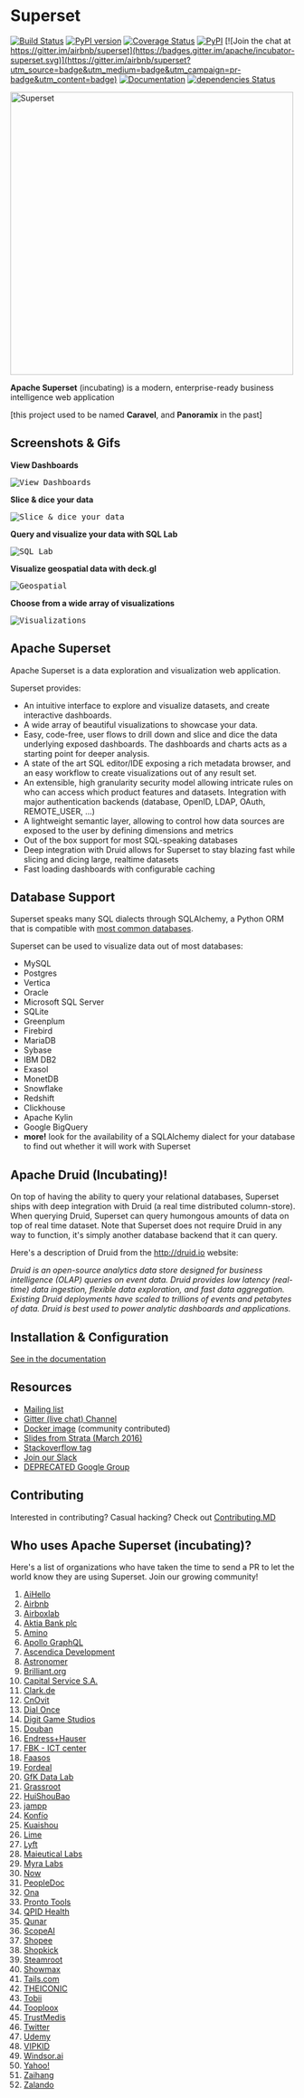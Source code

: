 <!--
Licensed to the Apache Software Foundation (ASF) under one
or more contributor license agreements.  See the NOTICE file
distributed with this work for additional information
regarding copyright ownership.  The ASF licenses this file
to you under the Apache License, Version 2.0 (the
"License"); you may not use this file except in compliance
with the License.  You may obtain a copy of the License at

  http://www.apache.org/licenses/LICENSE-2.0

Unless required by applicable law or agreed to in writing,
software distributed under the License is distributed on an
"AS IS" BASIS, WITHOUT WARRANTIES OR CONDITIONS OF ANY
KIND, either express or implied.  See the License for the
specific language governing permissions and limitations
under the License.
-->
Superset
=========

[![Build Status](https://travis-ci.org/apache/incubator-superset.svg?branch=master)](https://travis-ci.org/apache/incubator-superset)
[![PyPI version](https://badge.fury.io/py/superset.svg)](https://badge.fury.io/py/superset)
[![Coverage Status](https://codecov.io/github/apache/incubator-superset/coverage.svg?branch=master)](https://codecov.io/github/apache/incubator-superset)
[![PyPI](https://img.shields.io/pypi/pyversions/superset.svg?maxAge=2592000)](https://pypi.python.org/pypi/superset)
[![Join the chat at https://gitter.im/airbnb/superset](https://badges.gitter.im/apache/incubator-superset.svg)](https://gitter.im/airbnb/superset?utm_source=badge&utm_medium=badge&utm_campaign=pr-badge&utm_content=badge)
[![Documentation](https://img.shields.io/badge/docs-apache.org-blue.svg)](https://superset.incubator.apache.org)
[![dependencies Status](https://david-dm.org/apache/incubator-superset/status.svg?path=superset/assets)](https://david-dm.org/apache/incubator-superset?path=superset/assets)

<img
  src="https://cloud.githubusercontent.com/assets/130878/20946612/49a8a25c-bbc0-11e6-8314-10bef902af51.png"
  alt="Superset"
  width="500"
/>

**Apache Superset** (incubating) is a modern, enterprise-ready
business intelligence web application

[this project used to be named **Caravel**, and **Panoramix** in the past]


Screenshots & Gifs
------------------

**View Dashboards**

<kbd><img title="View Dashboards" src="https://raw.githubusercontent.com/apache/incubator-superset/master/superset/assets/images/screenshots/bank_dash.png"></kbd><br/>

**Slice & dice your data**

<kbd><img title="Slice & dice your data" src="https://raw.githubusercontent.com/apache/incubator-superset/master/superset/assets/images/screenshots/explore.png"></kbd><br/>

**Query and visualize your data with SQL Lab**

<kbd><img title="SQL Lab" src="https://raw.githubusercontent.com/apache/incubator-superset/master/superset/assets/images/screenshots/sqllab.png"></kbd><br/>

**Visualize geospatial data with deck.gl**

<kbd><img title="Geospatial" src="https://raw.githubusercontent.com/apache/incubator-superset/master/superset/assets/images/screenshots/deckgl_dash.png"></kbd><br/>

**Choose from a wide array of visualizations**

<kbd><img title="Visualizations" src="https://raw.githubusercontent.com/apache/incubator-superset/master/superset/assets/images/screenshots/visualizations.png"></kbd><br/>

Apache Superset
---------------
Apache Superset is a data exploration and visualization web application.

Superset provides:
* An intuitive interface to explore and visualize datasets, and
    create interactive dashboards.
* A wide array of beautiful visualizations to showcase your data.
* Easy, code-free, user flows to drill down and slice and dice the data
    underlying exposed dashboards. The dashboards and charts acts as a starting
    point for deeper analysis.
* A state of the art SQL editor/IDE exposing a rich metadata browser, and
    an easy workflow to create visualizations out of any result set.
* An extensible, high granularity security model allowing intricate rules
    on who can access which product features and datasets.
    Integration with major
    authentication backends (database, OpenID, LDAP, OAuth, REMOTE_USER, ...)
* A lightweight semantic layer, allowing to control how data sources are
    exposed to the user by defining dimensions and metrics
* Out of the box support for most SQL-speaking databases
* Deep integration with Druid allows for Superset to stay blazing fast while
    slicing and dicing large, realtime datasets
* Fast loading dashboards with configurable caching


Database Support
----------------

Superset speaks many SQL dialects through SQLAlchemy, a Python
ORM that is compatible with
[most common databases](http://docs.sqlalchemy.org/en/rel_1_0/core/engines.html).

Superset can be used to visualize data out of most databases:
* MySQL
* Postgres
* Vertica
* Oracle
* Microsoft SQL Server
* SQLite
* Greenplum
* Firebird
* MariaDB
* Sybase
* IBM DB2
* Exasol
* MonetDB
* Snowflake
* Redshift
* Clickhouse
* Apache Kylin
* Google BigQuery
* **more!** look for the availability of a SQLAlchemy dialect for your database
  to find out whether it will work with Superset


Apache Druid (Incubating)!
------

On top of having the ability to query your relational databases,
Superset ships with deep integration with Druid (a real time distributed
column-store). When querying Druid,
Superset can query humongous amounts of data on top of real time dataset.
Note that Superset does not require Druid in any way to function, it's simply
another database backend that it can query.

Here's a description of Druid from the http://druid.io website:

*Druid is an open-source analytics data store designed for
business intelligence (OLAP) queries on event data. Druid provides low
latency (real-time) data ingestion, flexible data exploration,
and fast data aggregation. Existing Druid deployments have scaled to
trillions of events and petabytes of data. Druid is best used to
power analytic dashboards and applications.*


Installation & Configuration
----------------------------

[See in the documentation](https://superset.incubator.apache.org/installation.html)


Resources
-------------
* [Mailing list](https://lists.apache.org/list.html?dev@superset.apache.org)
* [Gitter (live chat) Channel](https://gitter.im/airbnb/superset)
* [Docker image](https://hub.docker.com/r/amancevice/superset/) (community contributed)
* [Slides from Strata (March 2016)](https://drive.google.com/open?id=0B5PVE0gzO81oOVJkdF9aNkJMSmM)
* [Stackoverflow tag](https://stackoverflow.com/questions/tagged/apache-superset)
* [Join our Slack](https://join.slack.com/t/apache-superset/shared_invite/enQtNDMxMDY5NjM4MDU0LTc2Y2QwYjE4NGYwNzQyZWUwYTExZTdiZDMzMWQwZjc2YmJmM2QyMDkwMGVjZTA4N2I2MzUxZTk2YmE5MWRhZWE)
* [DEPRECATED Google Group](https://groups.google.com/forum/#!forum/airbnb_superset)


Contributing
------------

Interested in contributing? Casual hacking? Check out
[Contributing.MD](https://github.com/airbnb/superset/blob/master/CONTRIBUTING.md)


Who uses Apache Superset (incubating)?
--------------------------------------

Here's a list of organizations who have taken the time to send a PR to let
the world know they are using Superset. Join our growing community!

 1. [AiHello](https://www.aihello.com)
 1. [Airbnb](https://github.com/airbnb)
 1. [Airboxlab](https://foobot.io)
 1. [Aktia Bank plc](https://www.aktia.com)
 1. [Amino](https://amino.com)
 1. [Apollo GraphQL](https://www.apollographql.com/)
 1. [Ascendica Development](http://ascendicadevelopment.com)
 1. [Astronomer](https://www.astronomer.io)
 1. [Brilliant.org](https://brilliant.org/)
 1. [Capital Service S.A.](http://capitalservice.pl)
 1. [Clark.de](http://clark.de/)
 1. [CnOvit](http://www.cnovit.com/)
 1. [Dial Once](https://www.dial-once.com/en/)
 1. [Digit Game Studios](https://www.digitgaming.com/)
 1. [Douban](https://www.douban.com/)
 1. [Endress+Hauser](http://www.endress.com/)
 1. [FBK - ICT center](http://ict.fbk.eu)
 1. [Faasos](http://faasos.com/)
 1. [Fordeal](http://www.fordeal.com)
 1. [GfK Data Lab](http://datalab.gfk.com)
 1. [Grassroot](https://www.grassrootinstitute.org/)
 1. [HuiShouBao](http://www.huishoubao.com/)
 1. [jampp](https://jampp.com/)
 1. [Konfío](http://konfio.mx)
 1. [Kuaishou](https://www.kuaishou.com/)
 1. [Lime](https://www.limebike.com/)
 1. [Lyft](https://www.lyft.com/)
 1. [Maieutical Labs](https://maieuticallabs.it)
 1. [Myra Labs](http://www.myralabs.com/)
 1. [Now](https://www.now.vn/)
 1. [PeopleDoc](https://www.people-doc.com)
 1. [Ona](https://ona.io)
 1. [Pronto Tools](http://www.prontotools.io)
 1. [QPID Health](http://www.qpidhealth.com/    )
 1. [Qunar](https://www.qunar.com/)
 1. [ScopeAI](https://www.getscopeai.com)
 1. [Shopee](https://shopee.sg)
 1. [Shopkick](https://www.shopkick.com)
 1. [Steamroot](https://streamroot.io/)
 1. [Showmax](https://tech.showmax.com)
 1. [Tails.com](https://tails.com)
 1. [THEICONIC](http://theiconic.com.au/)
 1. [Tobii](http://www.tobii.com/)
 1. [Tooploox](https://www.tooploox.com/)
 1. [TrustMedis](https://trustmedis.com)
 1. [Twitter](https://twitter.com/)
 1. [Udemy](https://www.udemy.com/)
 1. [VIPKID](https://www.vipkid.com.cn/)
 1. [Windsor.ai](https://www.windsor.ai/)
 1. [Yahoo!](https://yahoo.com/)
 1. [Zaihang](http://www.zaih.com/)
 1. [Zalando](https://www.zalando.com)
